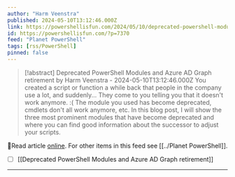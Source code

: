 ```yaml
---
author: "Harm Veenstra"
published: 2024-05-10T13:12:46.000Z
link: https://powershellisfun.com/2024/05/10/deprecated-powershell-modules-and-azure-ad-graph-retirement/
id: https://powershellisfun.com/?p=7370
feed: "Planet PowerShell"
tags: [rss/PowerShell]
pinned: false
---
```

> [!abstract] Deprecated PowerShell Modules and Azure AD Graph retirement by Harm Veenstra - 2024-05-10T13:12:46.000Z
> You created a script or function a while back that people in the company use a lot, and suddenly... They come to you telling you that it doesn't work anymore. :( The module you used has become deprecated, cmdlets don't all work anymore, etc. In this blog post, I will show the three most prominent modules that have become deprecated and where you can find good information about the successor to adjust your scripts.

🔗Read article [online](https://powershellisfun.com/2024/05/10/deprecated-powershell-modules-and-azure-ad-graph-retirement/). For other items in this feed see [[../Planet PowerShell]].

- [ ] [[Deprecated PowerShell Modules and Azure AD Graph retirement]]
- - -

